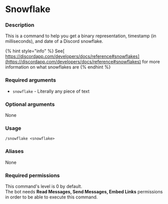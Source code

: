 # Snowflake

### **Description**

This is a command to help you get a binary representation, timestamp (in milliseconds), and date of a Discord snowflake.

{% hint style="info" %}
See[ https://discordapp.com/developers/docs/reference#snowflakes](https://discordapp.com/developers/docs/reference#snowflakes) for more information on what snowflakes are
{% endhint %}

### **Required arguments**

* `snowflake` - Literally any piece of text

### **Optional arguments**

None

### **Usage**

```
/snowflake <snowflake>
```

### **Aliases**

None

### **Required permissions**

This command's level is 0 by default.\
The bot needs **Read Messages, Send Messages, Embed Links** permissions in order to be able to execute this command.
